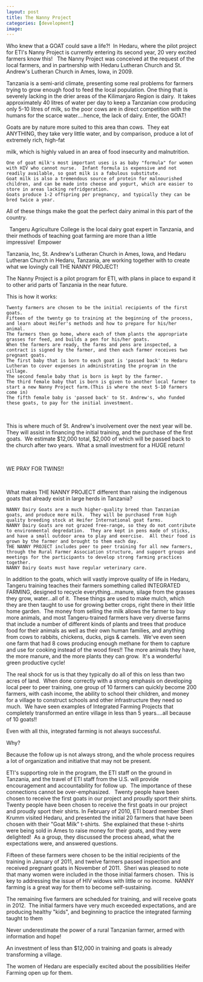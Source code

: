 ```yaml
---
layout: post
title: The Nanny Project
categories: [development]
image:
---
```

Who knew that a GOAT could save a life?!  In Hedaru, where the pilot project for ETI's Nanny Project is currently entering its second year, 20 very excited farmers know this!  
The Nanny Project was conceived at the request of the local farmers, and in partnership with Hedaru Lutheran Church and St. Andrew's Lutheran Church in Ames, Iowa, in 2009.  

Tanzania is a semi-arid climate, presenting some real problems for farmers trying to grow enough food to feed the local population. One thing that is severely lacking in the drier areas of the Kilimanjaro Region is dairy.  It takes approximately 40 litres of water per day to keep a Tanzanian cow producing only 5-10 litres of milk, so the poor cows are in direct competition with the humans for the scarce water....hence, the lack of dairy.
Enter, the GOAT!



Goats are by nature more suited to this area than cows.  They eat ANYTHING, they take very little water, and by comparison, produce a lot of extremely rich, high-fat

milk, which is highly valued in an area of food insecurity and malnutrition.

	One of goat milk's most important uses is as baby "formula" for women with HIV who cannot nurse.  Infant formula is expensive and not readily available, so goat milk is a fabulous substitute.
	Goat milk is also a tremendous source of protein for malnourished children, and can be made into cheese and yogurt, which are easier to store in areas lacking refridgeration.
	Goats produce 1-2 offspring per pregnancy, and typically they can be bred twice a year.

All of these things make the goat the perfect dairy animal in this part of the country.

 
Tangeru Agriculture College is the local dairy goat expert in Tanzania, and their methods of teaching goat farming are more than a little impressive!  Empower 

Tanzania, Inc, St. Andrew's Lutheran Church in Ames, Iowa, and Hedaru Lutheran Church in Hedaru, Tanzania, are working together with to create what we lovingly call THE NANNY PROJECT!


The Nanny Project is a pilot program for ETI, with plans in place to expand it to other arid parts of Tanzania in the near future.

This is how it works:

	Twenty farmers are chosen to be the initial recipients of the first goats.
	Fifteen of the twenty go to training at the beginning of the process, and learn about Heifer's methods and how to prepare for his/her animal.
	The farmers then go home, where each of them plants the appropriate grasses for feed, and builds a pen for his/her goats.
	When the farmers are ready, the farms and pens are inspected, a contract is signed by the farmer, and then each farmer receives two pregnant goats.
	The first baby that is born to each goat is 'passed back' to Hedaru Lutheran to cover expenses in administrating the program in the village.
	The second female baby that is born is kept by the farmer.
	The third female baby that is born is given to another local farmer to start a new Nanny Project farm.(This is where the next 5-10 farmers come in)
	The fifth female baby is 'passed back' to St. Andrew's, who funded these goats, to pay for the initial investment.

 

This is where much of St. Andrew's involvement over the next year will be.  They will assist in financing the initial training, and the purchase of the first goats.  We estimate $12,000 total, $2,000 of which will be passed back to the church after two years.  What a small investment for a HUGE return!

 

WE PRAY FOR TWINS!!

 

What makes THE NANNY PROJECT different than raising the indigenous goats that already exist in large herds in Tanzania?

	NANNY Dairy Goats are a much higher-quality breed than Tanzanian goats, and produce more milk.  They will be purchased from high quality breeding stock at Heifer International goat farms.
	NANNY Dairy Goats are not grazed free-range, so they do not contribute to environmental degredation.  They are kept in pens made of sticks, and have a small outdoor area to play and exercise.  All their food is grown by the farmer and brought to them each day.
	THE NANNY PROJECT includes peer to peer training for all new farmers, through the Rural Farmer Association structure, and support groups and meetings for the participants to develop strong farming practices together.
	NANNY Dairy Goats must have regular veterinary care.

In addition to the goats, which will vastly improve quality of life in Hedaru, Tangeru training teaches their farmers something called INTEGRATED FARMING, designed to recycle everything...manure, silage from the grasses they grow, water...all of it.  These things are used to make mulch, which they are then taught to use for growing better crops, right there in their little home garden.  The money from selling the milk allows the farmer to buy more animals, and most Tangeru-trained farmers have very diverse farms that include a number of different kinds of plants and trees that produce food for their animals as well as their own human families, and anything from cows to rabbits, chickens, ducks, pigs & camels.  We've even seen one farm that had 8 cows producing enough methane for them to capture and use for cooking instead of the wood fires!! The more animals they have, the more manure, and the more plants they can grow.  It's a wonderful green productive cycle!


The real shock for us is that they typically do all of this on less than two acres of land.  When done correctly with a strong emphasis on developing local peer to peer training, one group of 10 farmers can quickly become 200 farmers, with cash income, the ability to school their children, and money for a village to construct schools and other infrastructure they need so much.  We have seen examples of Integrated Farming Projects that completely transformed an entire village in less than 5 years....all because of 10 goats!!

Even with all this, integrated farming is not always successful.

Why?

Because the follow up is not always strong, and the whole process requires a lot of organization and initiative that may not be present.

ETI's supporting role in the program, the ETI staff on the ground in Tanzania, and the travel of ETI staff from the U.S. will provide encouragement and accountability for follow up.  The importance of these connections cannot be over-emphasized.
 
Twenty people have been chosen to receive the first goats in our project and proudly sport their shirts. Twenty people have been chosen to receive the first goats in our project and proudly sport their shirts.
In February of 2010, ETI board member Sheri Krumm visited Hedaru, and presented the initial 20 farmers that have been chosen with their "Goat Milk" t-shirts.  She explained that these t-shirts were being sold in Ames to raise money for their goats, and they were delighted!  As a group, they discussed the process ahead, what the expectations were, and answered questions.

Fifteen of these farmers were chosen to be the initial recipients of the training in January of 2011, and twelve farmers passed inspection and received pregnant goats in November of 2011.  Sheri was pleased to note that many women were included in the those initial farmers chosen.  This is key to addressing the issue of HIV widows with little or no income.  NANNY farming is a great way for them to become self-sustaining.

The remaining five farmers are scheduled for training, and will receive goats in 2012.  The initial farmers have very much exceeded expectations, and are producing healthy "kids", and beginning to practice the integrated farming taught to them

Never underestimate the power of a rural Tanzanian farmer, armed with information and hope!

An investment of less than $12,000 in training and goats is already transforming a village.


The women of Hedaru are especially excited about the possibilities Heifer Farming open up for them.




